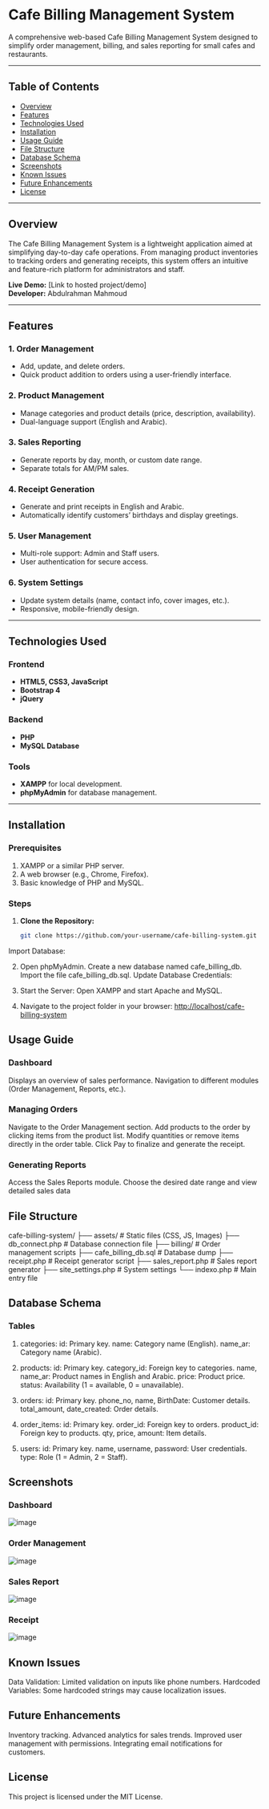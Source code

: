 # Cafe Billing Management System

A comprehensive web-based Cafe Billing Management System designed to simplify order management, billing, and sales reporting for small cafes and restaurants.

---

## Table of Contents

- [Overview](#overview)
- [Features](#features)
- [Technologies Used](#technologies-used)
- [Installation](#installation)
- [Usage Guide](#usage-guide)
- [File Structure](#file-structure)
- [Database Schema](#database-schema)
- [Screenshots](#screenshots)
- [Known Issues](#known-issues)
- [Future Enhancements](#future-enhancements)
- [License](#license)

---

## Overview

The Cafe Billing Management System is a lightweight application aimed at simplifying day-to-day cafe operations. From managing product inventories to tracking orders and generating receipts, this system offers an intuitive and feature-rich platform for administrators and staff.

**Live Demo:** [Link to hosted project/demo]  
**Developer:** Abdulrahman Mahmoud

---

## Features

### 1. Order Management
- Add, update, and delete orders.
- Quick product addition to orders using a user-friendly interface.

### 2. Product Management
- Manage categories and product details (price, description, availability).
- Dual-language support (English and Arabic).

### 3. Sales Reporting
- Generate reports by day, month, or custom date range.
- Separate totals for AM/PM sales.

### 4. Receipt Generation
- Generate and print receipts in English and Arabic.
- Automatically identify customers’ birthdays and display greetings.

### 5. User Management
- Multi-role support: Admin and Staff users.
- User authentication for secure access.

### 6. System Settings
- Update system details (name, contact info, cover images, etc.).
- Responsive, mobile-friendly design.

---

## Technologies Used

### Frontend
- **HTML5, CSS3, JavaScript**
- **Bootstrap 4**
- **jQuery**

### Backend
- **PHP**
- **MySQL Database**

### Tools
- **XAMPP** for local development.
- **phpMyAdmin** for database management.

---

## Installation

### Prerequisites
1. XAMPP or a similar PHP server.
2. A web browser (e.g., Chrome, Firefox).
3. Basic knowledge of PHP and MySQL.

### Steps
1. **Clone the Repository:**
   ```bash
   git clone https://github.com/your-username/cafe-billing-system.git
Import Database:

2. Open phpMyAdmin.
Create a new database named cafe_billing_db.
Import the file cafe_billing_db.sql.
Update Database Credentials:

3. Start the Server:
Open XAMPP and start Apache and MySQL.

4. Navigate to the project folder in your browser:
[http://localhost/cafe-billing-system](http://localhost/Billing_Cafe_System/login.php)

## Usage Guide
### Dashboard
Displays an overview of sales performance.
Navigation to different modules (Order Management, Reports, etc.).
### Managing Orders
Navigate to the Order Management section.
Add products to the order by clicking items from the product list.
Modify quantities or remove items directly in the order table.
Click Pay to finalize and generate the receipt.
### Generating Reports
Access the Sales Reports module.
Choose the desired date range and view detailed sales data

## File Structure
cafe-billing-system/
├── assets/               # Static files (CSS, JS, Images)
├── db_connect.php        # Database connection file
├── billing/              # Order management scripts
├── cafe_billing_db.sql   # Database dump
├── receipt.php           # Receipt generator script
├── sales_report.php      # Sales report generator
├── site_settings.php     # System settings
└── indexo.php            # Main entry file

## Database Schema
### Tables

1. categories:
id: Primary key.
name: Category name (English).
name_ar: Category name (Arabic).

2. products:
id: Primary key.
category_id: Foreign key to categories.
name, name_ar: Product names in English and Arabic.
price: Product price.
status: Availability (1 = available, 0 = unavailable).

3. orders:
id: Primary key.
phone_no, name, BirthDate: Customer details.
total_amount, date_created: Order details.

4. order_items:
id: Primary key.
order_id: Foreign key to orders.
product_id: Foreign key to products.
qty, price, amount: Item details.

5. users:
id: Primary key.
name, username, password: User credentials.
type: Role (1 = Admin, 2 = Staff).


## Screenshots

### Dashboard
![image](https://github.com/user-attachments/assets/fa374a87-1da4-44f7-bacc-345e5a5e9b2b)

### Order Management
![image](https://github.com/user-attachments/assets/7d0ce287-bf33-4e0a-82c0-86f1978ae735)


### Sales Report
![image](https://github.com/user-attachments/assets/4d624c1a-f7f4-40d5-9a51-ddd755f92b0d)

### Receipt
![image](https://github.com/user-attachments/assets/d557ff13-559e-47bb-a293-934f3dfda7bb)

## Known Issues
Data Validation: Limited validation on inputs like phone numbers.
Hardcoded Variables: Some hardcoded strings may cause localization issues.

## Future Enhancements
Inventory tracking.
Advanced analytics for sales trends.
Improved user management with permissions.
Integrating email notifications for customers.

## License
This project is licensed under the MIT License.
